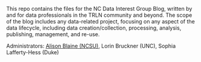 This repo contains the files for the NC Data Interest Group Blog, written by and for data professionals in the TRLN community and beyond. The scope of the blog includes any data-related project, focusing on any aspect of the data lifecycle, including data creation/collection, processing, analysis, publishing, management, and re-use.

Administrators: [Alison Blaine (NCSU)](https://github.com/alblaine), Lorin Bruckner (UNC), Sophia Lafferty-Hess (Duke)

